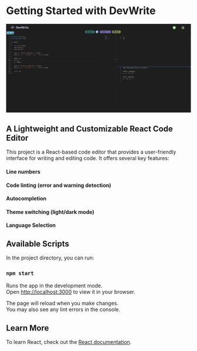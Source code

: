 # Getting Started with DevWrite

<p align="center">
  <!-- <img src="https://github.com/OmidDeldar/DevWrite/tree/master/src/resources/front-page.png"  /> -->
  <img src="./src/resources/front-page.png" />
</p>

## A Lightweight and Customizable React Code Editor

This project is a React-based code editor that provides a user-friendly interface for writing and editing code. It offers several key features:

#### Line numbers
#### Code linting (error and warning detection)
#### Autocompletion
#### Theme switching (light/dark mode)
#### Language Selection

## Available Scripts

In the project directory, you can run:

### `npm start`

Runs the app in the development mode.\
Open [http://localhost:3000](http://localhost:3000) to view it in your browser.

The page will reload when you make changes.\
You may also see any lint errors in the console.

## Learn More

To learn React, check out the [React documentation](https://reactjs.org/).